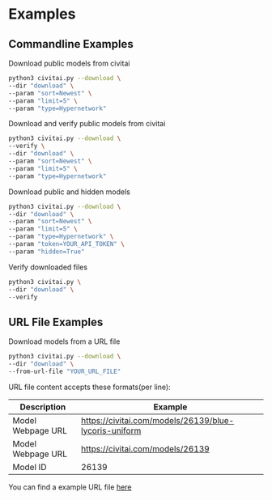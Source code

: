 # Examples

## Commandline Examples

Download public models from civitai
```bash
python3 civitai.py --download \
--dir "download" \
--param "sort=Newest" \
--param "limit=5" \
--param "type=Hypernetwork"
```

Download and verify public models from civitai
```bash
python3 civitai.py --download \
--verify \
--dir "download" \
--param "sort=Newest" \
--param "limit=5" \
--param "type=Hypernetwork"
```

Download public and hidden models
```bash
python3 civitai.py --download \
--dir "download" \
--param "sort=Newest" \
--param "limit=5" \
--param "type=Hypernetwork" \
--param "token=YOUR_API_TOKEN" \
--param "hidden=True"
```

Verify downloaded files
```bash
python3 civitai.py \
--dir "download" \
--verify
```

## URL File Examples

Download models from a URL file
```bash
python3 civitai.py --download \
--dir "download" \
--from-url-file "YOUR_URL_FILE"
```

URL file content accepts these formats(per line):

|Description|Example|
|--|--|
|Model Webpage URL|https://civitai.com/models/26139/blue-lycoris-uniform|
|Model Webpage URL|https://civitai.com/models/26139|
|Model ID|26139|

You can find a example URL file [here](https://github.com/KuoriaNeko/civitai-scarper/examples/url_file/url_list.txt)
